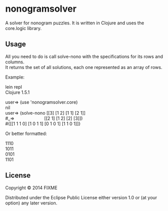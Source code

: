 # nonogramsolver

A solver for nonogram puzzles. It is written in Clojure and uses the core.logic library.

## Usage

All you need to do is call solve-nono with the specifications for its rows and columns.  
It returns the set of all solutions, each one represented as an array of rows.

Example:

lein repl  
Clojure 1.5.1  

user=> (use 'nonogramsolver.core)  
nil  
user=> (solve-nono [[3] [1 2] [1 1] [2 1]]  
  #_=>&nbsp; &nbsp; &nbsp; &nbsp; &nbsp; &nbsp; &nbsp; &nbsp; &nbsp; &nbsp; &nbsp; &nbsp; [[2 1] [1 2] [2] [3]])  
\#{[[1 1 1 0] [1 0 1 1] [0 1 0 1] [1 1 0 1]]}

Or better formatted:

1110  
1011  
0101  
1101  


## License

Copyright © 2014 FIXME

Distributed under the Eclipse Public License either version 1.0 or (at
your option) any later version.

